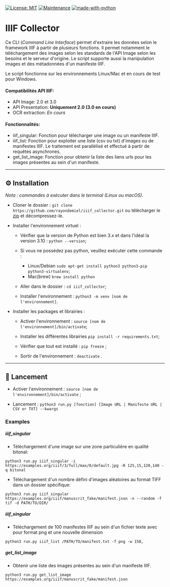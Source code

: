 [![License: MIT](https://img.shields.io/badge/License-MIT--Licence-lightgrey.svg)](https://mit-license.org/)
[![Maintenance](https://img.shields.io/badge/Maintained%3F-yes-red.svg)](https://GitHub.com/Naereen/StrapDown.js/graphs/commit-activity)
[![made-with-python](https://img.shields.io/badge/python-3.8%20%7C%203.9%20%7C%203.10-blue)](https://www.python.org/)

# IIIF Collector

Ce CLI (*Command Line Interface*) permet d'extraire les données selon le framework IIIF à partir de plusieurs fonctions. Il permet notamment le téléchargement des images selon les standards de l'API Image selon les besoins et le serveur d'origine. Le script supporte aussi la manipulation images et des métadonnées d'un manifeste IIIF.

Le script fonctionne sur les environnements Linux/Mac et en cours de test pour Windows.


#### Compatibilités API IIIF:
- API Image: 2.0 et 3.0
- API Presentation: **Uniquement 2.0 (3.0 en cours)**
- OCR extraction: *En cours*

#### Fonctionnalités:
- iiif_singular: Fonction pour télécharger une image ou un manifeste IIIF.
- iiif_list: Fonction pour exploiter une liste (csv ou txt) d'images ou de manifestes IIIF. Le traitement est parallélisé et effectué à partir de requêtes asynchrones.
- get_list_image: Fonction pour obtenir la liste des liens urls pour les images présentes au sein d'un manifeste.

---

## :gear: Installation

*Nota : commandes à exécuter dans le terminal (Linux ou macOS).*

  * Cloner le dossier : ```git clone https://github.com/rayondemiel/iiif_collector.git``` ou télécharger le [zip](https://github.com/rayondemiel/iiif_collector/archive/refs/heads/main.zip) et décompressez-le.
  
  * Installer l'environnement virtuel :
  
    * Vérifier que la version de Python est bien 3.x et dans l'idéal la version 3.10 : ```python --version```;
    
    * Si vous ne possédez pas python, veuillez exécuter cette commande :
      - Linux/Debian ``` sudo apt-get install python3 python3-pip python3-virtualenv ```;
      - Mac(brew) ```brew install python```
    
    * Aller dans le dossier : ```cd iiif_collector```;
    
    * Installer l'environnement : ```python3 -m venv [nom de l'environnement]```.
  
  * Installer les packages et librairies :
  
    * Activer l'environnement : ```source [nom de l'environnement]/bin/activate```;
    
    * Installer les différentes librairies ```pip install -r requirements.txt```;
    
    * Vérifier que tout est installé : ```pip freeze``` ;
    
    * Sortir de l'environnement : ```deactivate``` .
---

## :rocket: Lancement
  
  * Activer l'environnement : ```source [nom de l'environnement]/bin/activate``` ;
    
  * Lancement : ```python3 run.py [fonction] [Image URL | Manifeste URL | CSV or TXT] --kwargs```

### Examples

##### iiif_singular

  * Téléchargement d'une image sur une zone particulière en qualité bitonal:
    
  ```python3 run.py iiif_singular -i https://examples.org/iiif/3/full/max/0/default.jpg -R 125,15,120,140 -q bitonal```

  * Téléchargement d'un nombre défini d'images aléatoires au format TIFF dans un dossier spécifique:

  ```python3 run.py iiif_singular https://examples.org/iiif/manuscrit_fake/manifest.json -n --random -f tif -d PATH/TO/DIR/```

##### iiif_singular
  
  * Téléchargement de 100 manifestes IIIF au sein d'un fichier texte avec pour format png et une nouvelle dimension
  
  ```python3 run.py iiif_list /PATH/TO/manifest.txt -f png -w 150,```

##### get_list_image

  * Obtenir une liste des images présentes au sein d'un manifeste IIIF.
  
  ```python3 run.py get_list_image https://examples.org/iiif/manuscrit_fake/manifest.json```

  
